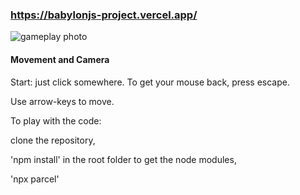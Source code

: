 ### https://babylonjs-project.vercel.app/

![gameplay photo](https://i.imgur.com/16UHFG2.png)


#### Movement and Camera

Start: just click somewhere.
To get your mouse back, press escape.

Use arrow-keys to move.


To play with the code:

clone the repository,

'npm install' in the root folder to get the node modules,

'npx parcel'
